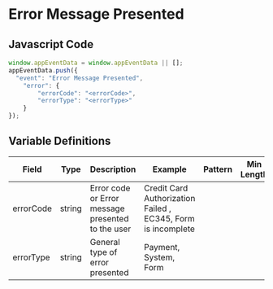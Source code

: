 # Error Message Presented

### 

## Javascript Code
```js
window.appEventData = window.appEventData || [];
appEventData.push({
  "event": "Error Message Presented",
    "error": {
        "errorCode": "<errorCode>",
        "errorType": "<errorType>"
    }
});
```

## Variable Definitions

|Field|Type|Description|Example|Pattern|Min Length|Max Length|Minimum|Maximum|Multiple Of|
| --- | --- | --- | --- | --- | --- | --- | --- | --- | --- |
|errorCode|string|Error code or Error message presented to the user|Credit Card Authorization Failed , EC345, Form is incomplete|||||||
|errorType|string|General type of error presented|Payment, System, Form|||||||
